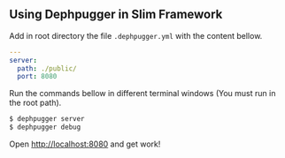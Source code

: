 ## Using Dephpugger in Slim Framework

Add in root directory the file `.dephpugger.yml` with the content bellow.

```yml
---
server:
  path: ./public/
  port: 8080

```

Run the commands bellow in different terminal windows (You must run in the root path).

```bash
$ dephpugger server
$ dephpugger debug
```

Open [http://localhost:8080](http://localhost:8080) and get work!
